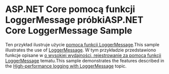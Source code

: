 # <a name="aspnet-core-loggermessage-sample"></a><span data-ttu-id="fd8b4-101">ASP.NET Core pomocą funkcji LoggerMessage próbki</span><span class="sxs-lookup"><span data-stu-id="fd8b4-101">ASP.NET Core LoggerMessage Sample</span></span>

<span data-ttu-id="fd8b4-102">Ten przykład ilustruje użycie [pomocą funkcji LoggerMessage](https://docs.microsoft.com/dotnet/api/microsoft.extensions.logging.loggermessage).</span><span class="sxs-lookup"><span data-stu-id="fd8b4-102">This sample illustrates the use of [LoggerMessage](https://docs.microsoft.com/dotnet/api/microsoft.extensions.logging.loggermessage).</span></span> <span data-ttu-id="fd8b4-103">W tym przykładzie przedstawiono funkcje opisane w [o wysokiej wydajności, rejestrowanie za pomocą funkcji LoggerMessage](https://docs.microsoft.com/aspnet/core/fundamentals/logging/loggermessage) tematu.</span><span class="sxs-lookup"><span data-stu-id="fd8b4-103">This sample demonstrates the features described in the [High-performance logging with LoggerMessage](https://docs.microsoft.com/aspnet/core/fundamentals/logging/loggermessage) topic.</span></span>
